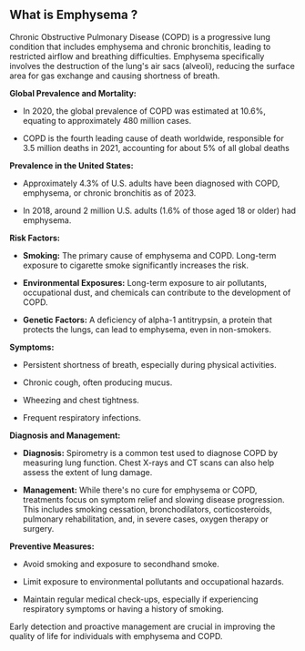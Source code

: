 ## What is Emphysema ?

Chronic Obstructive Pulmonary Disease (COPD) is a progressive lung condition that includes emphysema and chronic bronchitis, leading to restricted airflow and breathing difficulties. Emphysema specifically involves the destruction of the lung's air sacs (alveoli), reducing the surface area for gas exchange and causing shortness of breath.​

**Global Prevalence and Mortality:**

- In 2020, the global prevalence of COPD was estimated at 10.6%, equating to approximately 480 million cases.
    
- COPD is the fourth leading cause of death worldwide, responsible for 3.5 million deaths in 2021, accounting for about 5% of all global deaths
    

**Prevalence in the United States:**

- Approximately 4.3% of U.S. adults have been diagnosed with COPD, emphysema, or chronic bronchitis as of 2023. ​
    
- In 2018, around 2 million U.S. adults (1.6% of those aged 18 or older) had emphysema. ​
    

**Risk Factors:**

- **Smoking:** The primary cause of emphysema and COPD. Long-term exposure to cigarette smoke significantly increases the risk. ​
    
- **Environmental Exposures:** Long-term exposure to air pollutants, occupational dust, and chemicals can contribute to the development of COPD. ​
    
- **Genetic Factors:** A deficiency of alpha-1 antitrypsin, a protein that protects the lungs, can lead to emphysema, even in non-smokers. ​
    

**Symptoms:**

- Persistent shortness of breath, especially during physical activities.​
    
- Chronic cough, often producing mucus.​
    
- Wheezing and chest tightness.​
- Frequent respiratory infections.​
    

**Diagnosis and Management:**

- **Diagnosis:** Spirometry is a common test used to diagnose COPD by measuring lung function. Chest X-rays and CT scans can also help assess the extent of lung damage. ​
    
- **Management:** While there's no cure for emphysema or COPD, treatments focus on symptom relief and slowing disease progression. This includes smoking cessation, bronchodilators, corticosteroids, pulmonary rehabilitation, and, in severe cases, oxygen therapy or surgery. ​
    

**Preventive Measures:**

- Avoid smoking and exposure to secondhand smoke.​
    
- Limit exposure to environmental pollutants and occupational hazards.
- Maintain regular medical check-ups, especially if experiencing respiratory symptoms or having a history of smoking.​
    

Early detection and proactive management are crucial in improving the quality of life for individuals with emphysema and COPD.




